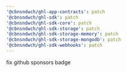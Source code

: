 ```yaml
---
'@cbnsndwch/ghl-app-contracts': patch
'@cbnsndwch/ghl-sdk': patch
'@cbnsndwch/ghl-sdk-core': patch
'@cbnsndwch/ghl-sdk-storage': patch
'@cbnsndwch/ghl-sdk-storage-memory': patch
'@cbnsndwch/ghl-sdk-storage-mongodb': patch
'@cbnsndwch/ghl-sdk-webhooks': patch
---
```


fix github sponsors badge
